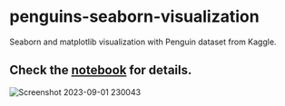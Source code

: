 # penguins-seaborn-visualization
Seaborn and matplotlib visualization with Penguin dataset from Kaggle.

## Check the [notebook](https://github.com/tanchu-git/penguins-seaborn-visualization/blob/main/penguins_visualization.ipynb) for details.
![Screenshot 2023-09-01 230043](https://github.com/tanchu-git/penguins-seaborn-visualization/assets/139019601/326c7a27-9f5d-4a99-b4b5-d886f1fb7cb9)
